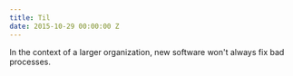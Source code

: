 ```yaml
---
title: Til
date: 2015-10-29 00:00:00 Z
---
```


In the context of a larger organization, new software won't always fix bad processes.